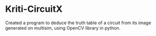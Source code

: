 # Kriti-CircuitX
Created a program to deduce the truth table of a circuit from its image generated on multisim, using OpenCV library in python. 
